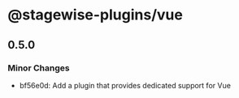 # @stagewise-plugins/vue

## 0.5.0

### Minor Changes

- bf56e0d: Add a plugin that provides dedicated support for Vue
